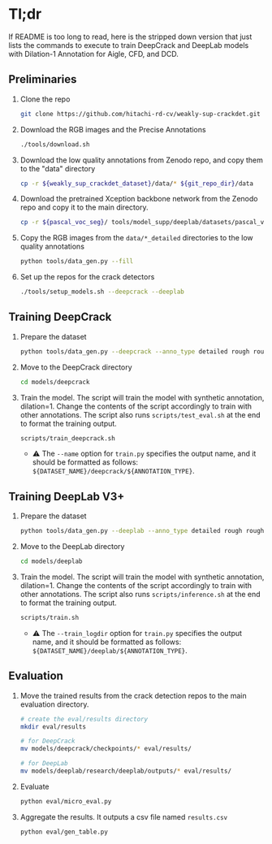 # Tl;dr

If README is too long to read, here is the stripped down version that just lists the commands to execute to train DeepCrack and DeepLab models with Dilation-1 Annotation for Aigle, CFD, and DCD.



## Preliminaries

1. Clone the repo

   ```bash
   git clone https://github.com/hitachi-rd-cv/weakly-sup-crackdet.git
   ```

2. Download the RGB images and the Precise Annotations

   ```bash
   ./tools/download.sh
   ```

3. Download the low quality annotations from Zenodo repo, and copy them to the "data" directory

   ```bash
   cp -r ${weakly_sup_crackdet_dataset}/data/* ${git_repo_dir}/data
   ```

4. Download the pretrained Xception backbone network from the Zenodo repo and copy it to the main directory.

   ```bash
   cp -r ${pascal_voc_seg}/ tools/model_supp/deeplab/datasets/pascal_voc_seg/
   ```

5. Copy the RGB images from the `data/*_detailed` directories to the low quality annotations

   ```bash
   python tools/data_gen.py --fill
   ```

6. Set up the repos for the crack detectors

   ```bash
   ./tools/setup_models.sh --deepcrack --deeplab
   ```



## Training DeepCrack

1. Prepare the dataset

   ```bash
   python tools/data_gen.py --deepcrack --anno_type detailed rough rougher 1 2 3 4 --dataset_name all
   ```

2. Move to the DeepCrack directory

   ```bash
   cd models/deepcrack
   ```

3. Train the model. The script will train the model with synthetic annotation, dilation=1. Change the contents of the script accordingly to train with other annotations. The script also runs ```scripts/test_eval.sh``` at the end to format the training output.

   ```bash
   scripts/train_deepcrack.sh
   ```

   - :warning: The ```--name``` option for ```train.py``` specifies the output name, and it should be formatted as follows: ```${DATASET_NAME}/deepcrack/${ANNOTATION_TYPE}```.




## Training DeepLab V3+

1. Prepare the dataset

   ```bash
   python tools/data_gen.py --deeplab --anno_type detailed rough rougher 1 2 3 4 --dataset_name all
   ```

2. Move to the DeepLab directory

   ```bash
   cd models/deeplab
   ```

3. Train the model. The script will train the model with synthetic annotation, dilation=1. Change the contents of the script accordingly to train with other annotations. The script also runs ```scripts/inference.sh``` at the end to format the training output.

   ```bash
   scripts/train.sh
   ```

   - :warning: The ```--train_logdir``` option for ```train.py``` specifies the output name, and it should be formatted as follows: ```${DATASET_NAME}/deeplab/${ANNOTATION_TYPE}```.



## Evaluation

1. Move the trained results from the crack detection repos to the main evaluation directory.

   ```bash
   # create the eval/results directory
   mkdir eval/results
   
   # for DeepCrack
   mv models/deepcrack/checkpoints/* eval/results/
   
   # for DeepLab
   mv models/deeplab/research/deeplab/outputs/* eval/results/
   ```

2. Evaluate

   ```bash
   python eval/micro_eval.py
   ```

3. Aggregate the results. It outputs a csv file named `results.csv`

   ```bash
   python eval/gen_table.py
   ```

